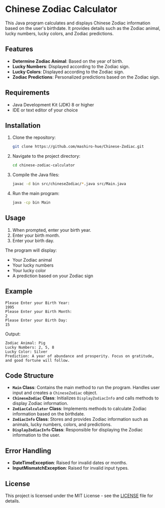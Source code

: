 # Chinese Zodiac Calculator

This Java program calculates and displays Chinese Zodiac information based on the user's birthdate. It provides details such as the Zodiac animal, lucky numbers, lucky colors, and Zodiac predictions.

## Features

- **Determine Zodiac Animal**: Based on the year of birth.
- **Lucky Numbers**: Displayed according to the Zodiac sign.
- **Lucky Colors**: Displayed according to the Zodiac sign.
- **Zodiac Predictions**: Personalized predictions based on the Zodiac sign.

## Requirements

- Java Development Kit (JDK) 8 or higher
- IDE or text editor of your choice

## Installation

1. Clone the repository:
   ```bash
   git clone https://github.com/mashiro-hue/Chinese-Zodiac.git
   ```

2. Navigate to the project directory:
   ```bash
   cd chinese-zodiac-calculator
   ```

3. Compile the Java files:
   ```bash
   javac -d bin src/chineseZodiac/*.java src/Main.java
   ```

4. Run the main program:
   ```bash
   java -cp bin Main
   ```

## Usage

1. When prompted, enter your birth year.
2. Enter your birth month.
3. Enter your birth day.

The program will display:
- Your Zodiac animal
- Your lucky numbers
- Your lucky color
- A prediction based on your Zodiac sign

## Example

```
Please Enter your Birth Year: 
1995
Please Enter your Birth Month: 
2
Please Enter your Birth Day: 
15
```

Output:
```
Zodiac Animal: Pig
Lucky Numbers: 2, 5, 8
Lucky Color: Silver
Prediction: A year of abundance and prosperity. Focus on gratitude, and good fortune will follow.
```

## Code Structure

- **`Main` Class**: Contains the main method to run the program. Handles user input and creates a `ChineseZodiac` object.
- **`ChineseZodiac` Class**: Initializes `DisplayZodiacInfo` and calls methods to display Zodiac information.
- **`ZodiacCalculator` Class**: Implements methods to calculate Zodiac information based on the birthdate.
- **`ZodiacInfo` Class**: Stores and provides Zodiac information such as animals, lucky numbers, colors, and predictions.
- **`DisplayZodiacInfo` Class**: Responsible for displaying the Zodiac information to the user.

## Error Handling

- **DateTimeException**: Raised for invalid dates or months.
- **InputMismatchException**: Raised for invalid input types.

## License

This project is licensed under the MIT License - see the [LICENSE](LICENSE) file for details.
